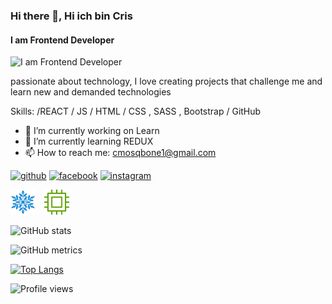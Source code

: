### Hi there 👋,  Hi ich bin Cris
#### I am Frontend Developer 
![I am Frontend Developer ](https://arturssmirnovs.github.io/github-profile-readme-generator/images/banner.png)

passionate about technology, I love creating projects that challenge me and learn new and demanded technologies

Skills: /REACT / JS / HTML / CSS , SASS , Bootstrap / GitHub

- 🔭 I’m currently working on Learn 
- 🌱 I’m currently learning REDUX 
- 📫 How to reach me: cmosqbone1@gmail.com 


[<img src='https://cdn.jsdelivr.net/npm/simple-icons@3.0.1/icons/github.svg' alt='github' height='40'>](https://github.com/Cris-DE)  [<img src='https://cdn.jsdelivr.net/npm/simple-icons@3.0.1/icons/facebook.svg' alt='facebook' height='40'>](https://www.facebook.com/cristian.mosquera.9279807)  [<img src='https://cdn.jsdelivr.net/npm/simple-icons@3.0.1/icons/instagram.svg' alt='instagram' height='40'>](https://www.instagram.com/chrisdevelopergermany/)  

<a href='https://archiveprogram.github.com/'><img src='https://raw.githubusercontent.com/acervenky/animated-github-badges/master/assets/acbadge.gif' width='40' height='40'></a> <a href='https://docs.github.com/en/developers'><img src='https://raw.githubusercontent.com/acervenky/animated-github-badges/master/assets/devbadge.gif' width='40' height='40'></a> 


![GitHub stats](https://github-readme-stats.vercel.app/api?username=Cris-DE&show_icons=true) 

![GitHub metrics](https://metrics.lecoq.io/Cris-DE)

[![Top Langs](https://github-readme-stats.vercel.app/api/top-langs/?username=Cris-DE)](https://github.com/anuraghazra/github-readme-stats)

![Profile views](https://gpvc.arturio.dev/Cris-DE)  


